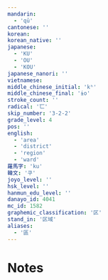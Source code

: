 ```yaml
---
mandarin:
  - 'qū'
cantonese: ''
korean:
korean_native: ''
japanese:
  - 'KU'
  - 'OU'
  - 'KOU'
japanese_nanori: ''
vietnamese:
middle_chinese_initial: 'kʰ'
middle_chinese_final: 'ɨo'
stroke_count: ''
radical: '匸'
skip_number: '3-2-2'
grade_level: 4
pos: ''
english:
  - 'area'
  - 'district'
  - 'region'
  - 'ward'
羅馬字: 'ku'
韓文: '쿠'
joyo_level: ''
hsk_level: ''
hanmun_edu_level: ''
danayo_id: 4041
mc_id: 1582
graphemic_classification: '区'
stand_in: '区域'
aliases:
  - '區'
---
```


# Notes
